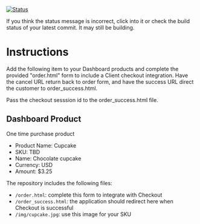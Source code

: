 [![Status](https://img.shields.io/badge/status-SUBMITTABLE%20COMMIT:%200e89bbdd24b9c2e0aaf444f6d0bae6de0f502309-brightgreen.svg)](https://github.com/andremcb/bakery_scaffold_AApE3fQi8zR0pcdo/commit/0e89bbdd24b9c2e0aaf444f6d0bae6de0f502309)























If you think the status message is incorrect, click into it or check the build status of your latest commit. It may still be building.

# Instructions 

Add the following item to your Dashboard products and complete the provided "order.html" form to include a Client checkout integration. Have the cancel URL return back to order form, and have the success URL direct the customer to order_success.html. 

Pass the checkout sesssion id to the order_success.html file.

## Dashboard Product
One time purchase product
* Product Name: Cupcake
* SKU: TBD
* Name: Chocolate cupcake
* Currency: USD
* Amount: $3.25

The repository includes the following files:
* `/order.html`: complete this form to integrate with Checkout
* `/order_success.html`: the application should redirect here when Checkout is successful
* `/img/cupcake.jpg`: use this image for your SKU
